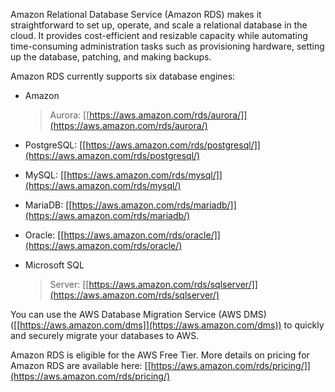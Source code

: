 Amazon Relational Database Service (Amazon RDS) makes it straightforward
to set up, operate, and scale a relational database in the cloud. It
provides cost-efficient and resizable capacity while automating
time-consuming administration tasks such as provisioning hardware,
setting up the database, patching, and making backups.

Amazon RDS currently supports six database engines:

-   Amazon
    > Aurora: [[https://aws.amazon.com/rds/aurora/]](https://aws.amazon.com/rds/aurora/)

-   PostgreSQL: [[https://aws.amazon.com/rds/postgresql/]](https://aws.amazon.com/rds/postgresql/)

-   MySQL: [[https://aws.amazon.com/rds/mysql/]](https://aws.amazon.com/rds/mysql/)

-   MariaDB: [[https://aws.amazon.com/rds/mariadb/]](https://aws.amazon.com/rds/mariadb/)

-   Oracle: [[https://aws.amazon.com/rds/oracle/]](https://aws.amazon.com/rds/oracle/)

-   Microsoft SQL
    > Server: [[https://aws.amazon.com/rds/sqlserver/]](https://aws.amazon.com/rds/sqlserver/)

You can use the AWS Database Migration Service (AWS DMS)
([[https://aws.amazon.com/dms]](https://aws.amazon.com/dms))
to quickly and securely migrate your databases to AWS.

Amazon RDS is eligible for the AWS Free Tier. More details on pricing
for Amazon RDS are available
here: [[https://aws.amazon.com/rds/pricing/]](https://aws.amazon.com/rds/pricing/)
